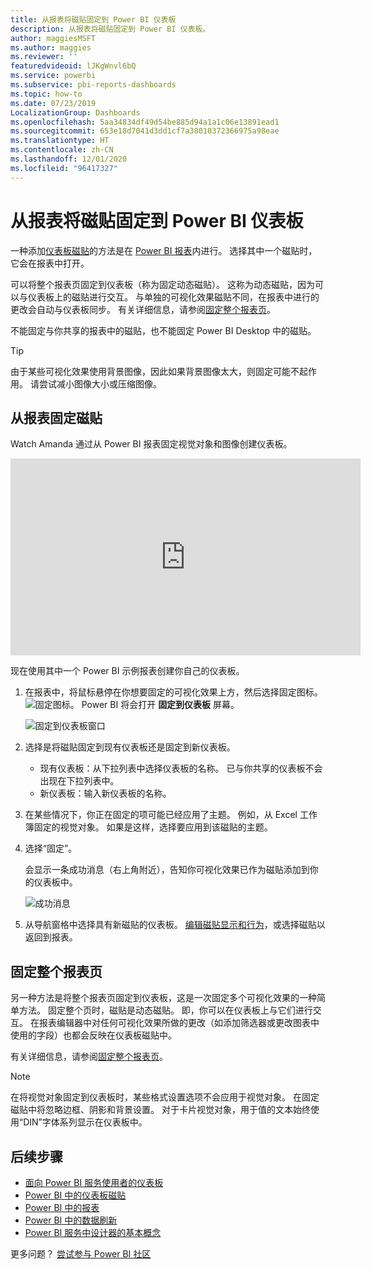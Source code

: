 ```yaml
---
title: 从报表将磁贴固定到 Power BI 仪表板
description: 从报表将磁贴固定到 Power BI 仪表板。
author: maggiesMSFT
ms.author: maggies
ms.reviewer: ''
featuredvideoid: lJKgWnvl6bQ
ms.service: powerbi
ms.subservice: pbi-reports-dashboards
ms.topic: how-to
ms.date: 07/23/2019
LocalizationGroup: Dashboards
ms.openlocfilehash: 5aa34834df49d54be885d94a1a1c06e13891ead1
ms.sourcegitcommit: 653e18d7041d3dd1cf7a38010372366975a98eae
ms.translationtype: HT
ms.contentlocale: zh-CN
ms.lasthandoff: 12/01/2020
ms.locfileid: "96417327"
---
```

# <a name="pin-a-tile-to-a-power-bi-dashboard-from-a-report"></a>从报表将磁贴固定到 Power BI 仪表板

一种添加[仪表板磁贴](../consumer/end-user-tiles.md)的方法是在 [Power BI 报表](../consumer/end-user-reports.md)内进行。 选择其中一个磁贴时，它会在报表中打开。

可以将整个报表页固定到仪表板（称为固定动态磁贴）。 这称为动态磁贴，因为可以与仪表板上的磁贴进行交互。 与单独的可视化效果磁贴不同，在报表中进行的更改会自动与仪表板同步。 有关详细信息，请参阅[固定整个报表页](#pin-an-entire-report-page)。

不能固定与你共享的报表中的磁贴，也不能固定 Power BI Desktop 中的磁贴。 

> [!TIP]
> 由于某些可视化效果使用背景图像，因此如果背景图像太大，则固定可能不起作用。 请尝试减小图像大小或压缩图像。  
> 
> 

## <a name="pin-a-tile-from-a-report"></a>从报表固定磁贴
Watch Amanda 通过从 Power BI 报表固定视觉对象和图像创建仪表板。
    

<iframe width="560" height="315" src="https://www.youtube.com/embed/lJKgWnvl6bQ" frameborder="0" allowfullscreen></iframe>

现在使用其中一个 Power BI 示例报表创建你自己的仪表板。

1. 在报表中，将鼠标悬停在你想要固定的可视化效果上方，然后选择固定图标。 ![固定图标](media/service-dashboard-pin-tile-from-report/pbi_pintile_small.png)。 Power BI 将会打开 **固定到仪表板** 屏幕。
   
     ![固定到仪表板窗口](media/service-dashboard-pin-tile-from-report/pbi_themes2.png)
2. 选择是将磁贴固定到现有仪表板还是固定到新仪表板。
   
   * 现有仪表板：从下拉列表中选择仪表板的名称。 已与你共享的仪表板不会出现在下拉列表中。
   * 新仪表板：输入新仪表板的名称。
3. 在某些情况下，你正在固定的项可能已经应用了主题。 例如，从 Excel 工作簿固定的视觉对象。 如果是这样，选择要应用到该磁贴的主题。
4. 选择“固定”。
   
   会显示一条成功消息（右上角附近），告知你可视化效果已作为磁贴添加到你的仪表板中。
   
   ![成功消息](media/service-dashboard-pin-tile-from-report/pinsuccess.png)
5. 从导航窗格中选择具有新磁贴的仪表板。 [编辑磁贴显示和行为](service-dashboard-edit-tile.md)，或选择磁贴以返回到报表。

## <a name="pin-an-entire-report-page"></a>固定整个报表页
另一种方法是将整个报表页固定到仪表板，这是一次固定多个可视化效果的一种简单方法。 固定整个页时，磁贴是动态磁贴。 即，你可以在仪表板上与它们进行交互。 在报表编辑器中对任何可视化效果所做的更改（如添加筛选器或更改图表中使用的字段）也都会反映在仪表板磁贴中。  

有关详细信息，请参阅[固定整个报表页](service-dashboard-pin-live-tile-from-report.md)。

> [!NOTE]
> 在将视觉对象固定到仪表板时，某些格式设置选项不会应用于视觉对象。 在固定磁贴中将忽略边框、阴影和背景设置。 对于卡片视觉对象，用于值的文本始终使用“DIN”字体系列显示在仪表板中。 
> 
>

## <a name="next-steps"></a>后续步骤
- [面向 Power BI 服务使用者的仪表板](../consumer/end-user-dashboards.md)
- [Power BI 中的仪表板磁贴](../consumer/end-user-tiles.md)
- [Power BI 中的报表](../consumer/end-user-reports.md)
- [Power BI 中的数据刷新](../connect-data/refresh-data.md)
- [Power BI 服务中设计器的基本概念](../fundamentals/service-basic-concepts.md)

更多问题？ [尝试参与 Power BI 社区](https://community.powerbi.com/)
